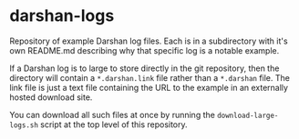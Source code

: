 # darshan-logs

Repository of example Darshan log files.  Each is in a subdirectory with
it's own README.md describing why that specific log is a notable example.

If a Darshan log is to large to store directly in the git repository, then
the directory will contain a `*.darshan.link` file rather than a `*.darshan`
file.  The link file is just a text file containing the URL to the example
in an externally hosted download site.

You can download all such files at once by running the
`download-large-logs.sh` script at the top level of this repository.

